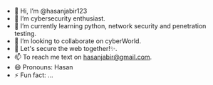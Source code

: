 - 👋 Hi, I’m @hasanjabir123
- 👀 I’m cybersecurity enthusiast.
- 🌱 I’m currently learning python, network security and penetration testing.
- 💞️ I’m looking to collaborate on cyberWorld.
- 💞️ Let's secure the web together!✨.
- 📫 To reach me text on hasanjabir@gmail.com.
- 😄 Pronouns: Hasan
- ⚡ Fun fact: ...

<!---
hasanjabir123/hasanjabir123 is a ✨ special ✨ repository because its `README.md` (this file) appears on your GitHub profile.
You can click the Preview link to take a look at your changes.
--->

